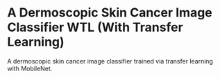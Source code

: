 # A Dermoscopic Skin Cancer Image Classifier WTL (With Transfer Learning)

A dermoscopic skin cancer image classifier trained via transfer learning with MobileNet.
